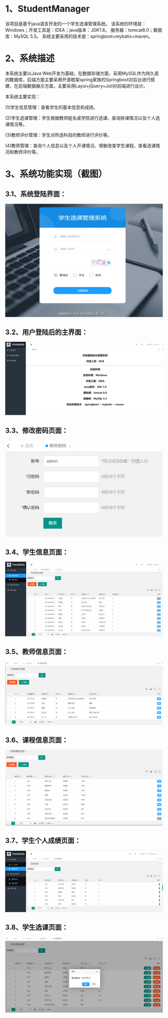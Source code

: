 # 1、StudentManager
该项目是基于java语言开发的一个学生选课管理系统。
该系统的环境是：Windows；开发工具是：IDEA；java版本：JDK1.8。
服务器：tomcat8.0；数据库：MySQL 5.5。
系统主要采用的技术是：springboot+mybatis+maven。

# 2、系统描述

本系统主要以Java Web开发为基础，在数据存储方面，采用MySQL作为持久层的数据库，后端方面主要采用开源框架spring家族的Springboot对后台进行搭建，在前端数据展示方面，主要采用Layui+jQuery+Jstl对前端进行设计。

本系统主要实现：

(1)学生信息管理：查看学生的基本信息和成绩。

(2)学生选课管理：学生根据教师姓名或学院进行选课、查询排课情况以及个人选课情况等。

(3)教师评价管理：学生对所选科目的教师进行评价等。

(4)教师管理：查询个人信息以及个人开课情况、增删改查学生课程、查看选课情况和教师评价等。

# 3、系统功能实现（截图）

## 3.1、系统登陆界面：

![Image text](https://github.com/my-wjs/studentmanager/blob/master/ImagesFolderForReadme/wps1.jpg)

## 3.2、用户登陆后的主界面：

![Image text](https://github.com/my-wjs/studentmanager/blob/master/studentmanager/src/main/resources/static/image/image-20210523165859281.png)

## 3.3、修改密码页面：

![Image text](https://github.com/my-wjs/studentmanager/blob/master/studentmanager/src/main/resources/static/image/image-20210523165941778.png)

## 3.4、学生信息页面：

![Image text](https://github.com/my-wjs/studentmanager/blob/master/studentmanager/src/main/resources/static/image/image-20210523170053139.png)

## 3.5、教师信息页面：

![Image text](https://github.com/my-wjs/studentmanager/blob/master/studentmanager/src/main/resources/static/image/image-20210523170137891.png)

## 3.6、课程信息页面：

![Image text](https://github.com/my-wjs/studentmanager/blob/master/studentmanager/src/main/resources/static/image/image-20210523170222843.png)

## 3.7、学生个人成绩页面：

![Image text](https://github.com/my-wjs/studentmanager/blob/master/studentmanager/src/main/resources/static/image/image-20210523170336019.png)

## 3.8、学生选课页面：

![Image text](https://github.com/my-wjs/studentmanager/blob/master/studentmanager/src/main/resources/static/image/image-20210523170418260.png)



